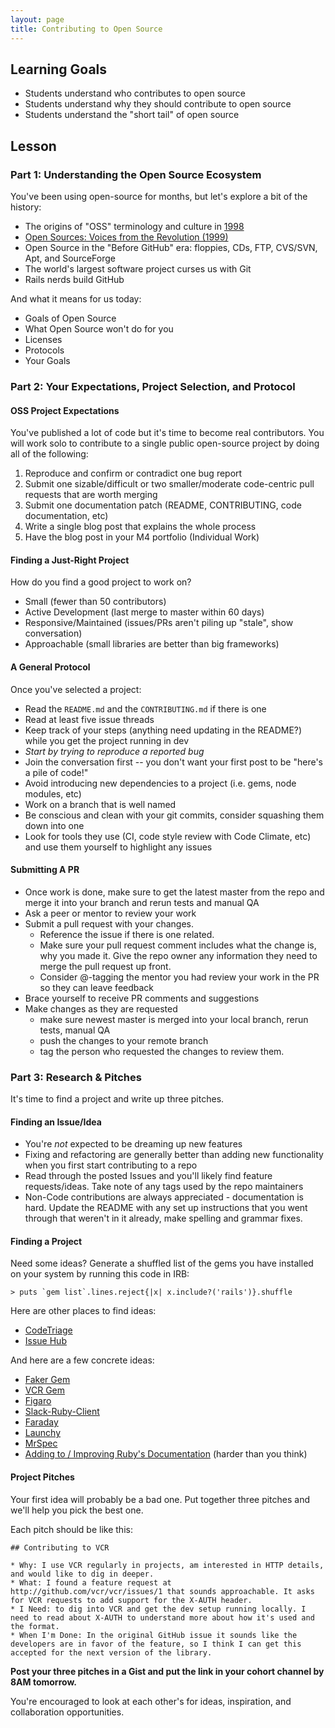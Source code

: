 ```yaml
---
layout: page
title: Contributing to Open Source
---
```


## Learning Goals

*   Students understand who contributes to open source
* Students understand why they should contribute to open source
* Students understand the "short tail" of open source

## Lesson

### Part 1: Understanding the Open Source Ecosystem

You've been using open-source for months, but let's explore a bit of the history:

* The origins of "OSS" terminology and culture in [1998](https://en.wikipedia.org/wiki/Open-source_software_movement#Brief_history)
* [Open Sources: Voices from the Revolution (1999)](http://www.oreilly.com/openbook/opensources/book/)
* Open Source in the "Before GitHub" era: floppies, CDs, FTP, CVS/SVN, Apt, and SourceForge
* The world's largest software project curses us with Git
* Rails nerds build GitHub

And what it means for us today:

* Goals of Open Source
* What Open Source won't do for you
* Licenses
* Protocols
* Your Goals

### Part 2: Your Expectations, Project Selection, and Protocol

#### OSS Project Expectations

You've published a lot of code but it's time to become real contributors. You will work solo to contribute to a single public open-source project by doing all of the following:

1. Reproduce and confirm or contradict one bug report
2. Submit one sizable/difficult or two smaller/moderate code-centric pull requests that are worth merging
3. Submit one documentation patch (README, CONTRIBUTING, code documentation, etc)
4. Write a single blog post that explains the whole process
5. Have the blog post in your M4 portfolio (Individual Work)

#### Finding a Just-Right Project

How do you find a good project to work on?

* Small (fewer than 50 contributors)
* Active Development (last merge to master within 60 days)
* Responsive/Maintained (issues/PRs aren't piling up "stale", show conversation)
* Approachable (small libraries are better than big frameworks)

#### A General Protocol

Once you've selected a project:

* Read the `README.md` and the `CONTRIBUTING.md` if there is one
* Read at least five issue threads
* Keep track of your steps (anything need updating in the README?) while you get the project running in dev
* *Start by trying to reproduce a reported bug*
* Join the conversation first -- you don't want your first post to be "here's a pile of code!"
* Avoid introducing new dependencies to a project (i.e. gems, node modules, etc)
* Work on a branch that is well named
* Be conscious and clean with your git commits, consider squashing them down into one
* Look for tools they use (CI, code style review with Code Climate, etc) and use them yourself to highlight any issues

#### Submitting A PR

* Once work is done, make sure to get the latest master from the repo and merge it into your branch and rerun tests and manual QA
* Ask a peer or mentor to review your work
* Submit a pull request with your changes.
  * Reference the issue if there is one related.
  * Make sure your pull request comment includes what the change is, why you made it. Give the repo owner any information they need to merge the pull request up front.
  * Consider @-tagging the mentor you had review your work in the PR so they can leave feedback
* Brace yourself to receive PR comments and suggestions
* Make changes as they are requested
  * make sure newest master is merged into your local branch, rerun tests, manual QA
  * push the changes to your remote branch
  * tag the person who requested the changes to review them.

### Part 3: Research & Pitches

It's time to find a project and write up three pitches.

#### Finding an Issue/Idea

* You're *not* expected to be dreaming up new features
* Fixing and refactoring are generally better than adding new functionality when you first start contributing to a repo
* Read through the posted Issues and you'll likely find feature requests/ideas. Take note of any tags used by the repo maintainers
* Non-Code contributions are always appreciated - documentation is hard. Update the README with any set up instructions that you went through that weren't in it already, make spelling and grammar fixes.

#### Finding a Project

Need some ideas? Generate a shuffled list of the gems you have installed on your system by running this code in IRB:

```
> puts `gem list`.lines.reject{|x| x.include?('rails')}.shuffle
```

Here are other places to find ideas:

* [CodeTriage](https://www.codetriage.com/)
* [Issue Hub](http://issuehub.io/?label%5B%5D=help+wanted&language=ruby)

And here are a few concrete ideas:

* [Faker Gem](https://github.com/stympy/faker)
* [VCR Gem](https://github.com/vcr/vcr)
* [Figaro](https://github.com/laserlemon/figaro)
* [Slack-Ruby-Client](https://github.com/slack-ruby/slack-ruby-client)
* [Faraday](https://github.com/lostisland/faraday)
* [Launchy](https://github.com/copiousfreetime/launchy)
* [MrSpec](https://github.com/JoshCheek/mrspec)
* [Adding to / Improving Ruby's Documentation](http://documenting-ruby.org/) (harder than you think)

#### Project Pitches

Your first idea will probably be a bad one. Put together three pitches and we'll help you pick the best one.

Each pitch should be like this:

```
## Contributing to VCR

* Why: I use VCR regularly in projects, am interested in HTTP details, and would like to dig in deeper.
* What: I found a feature request at http://github.com/vcr/vcr/issues/1 that sounds approachable. It asks for VCR requests to add support for the X-AUTH header.
* I Need: to dig into VCR and get the dev setup running locally. I need to read about X-AUTH to understand more about how it's used and the format.
* When I'm Done: In the original GitHub issue it sounds like the developers are in favor of the feature, so I think I can get this accepted for the next version of the library.
```

**Post your three pitches in a Gist and put the link in your cohort channel by 8AM tomorrow.**

You're encouraged to look at each other's for ideas, inspiration, and collaboration opportunities.
